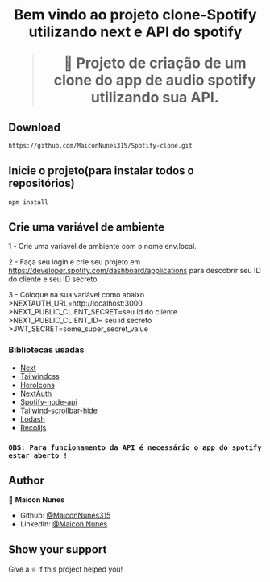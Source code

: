 <h1 align="center">Bem vindo ao projeto clone-Spotify utilizando next e API do spotify

> 🦀 Projeto de criação de um clone do app de audio spotify utilizando sua API.
  
## Download

```sh
https://github.com/MaiconNunes315/Spotify-clone.git
```
  
## Inicie o projeto(para instalar todos o repositórios)

```sh
npm install
```

## Crie uma variável de ambiente 
  
  1 - Crie uma variavél de ambiente com o nome env.local.
  
  2 - Faça seu login e crie seu projeto em https://developer.spotify.com/dashboard/applications para descobrir seu ID do cliente e seu ID secreto.
  
  3 - Coloque na sua variável como abaixo .
    >NEXTAUTH_URL=http://localhost:3000
    >NEXT_PUBLIC_CLIENT_SECRET=seu Id do cliente
    >NEXT_PUBLIC_CLIENT_ID= seu id secreto
    >JWT_SECRET=some_super_secret_value
  
### Bibliotecas usadas

- [Next](https://nextjs.org/)
- [Tailwindcss](https://tailwindcss.com/)
- [HeroIcons](https://heroicons.com/)
- [NextAuth](https://next-auth.js.org/)
- [Spotify-node-api](https://github.com/thelinmichael/spotify-web-api-node)
- [Tailwind-scrollbar-hide](https://www.npmjs.com/package/tailwind-scrollbar-hide)
- [Lodash](https://lodash.com/)
- [Recoiljs](https://recoiljs.org/)
  
### `OBS: Para funcionamento da API é necessário o app do spotify estar aberto !`
  
## Author

👤 **Maicon Nunes**

- Github: [@MaiconNunes315](https://github.com/MaiconNunes315)
- LinkedIn: [@Maicon Nunes](https://www.linkedin.com/in/maicon-nune)

## Show your support

Give a ⭐️ if this project helped you!








